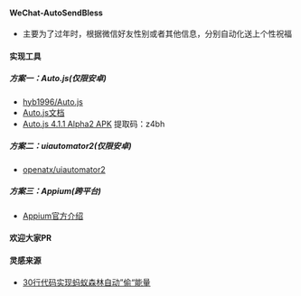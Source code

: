 #### WeChat-AutoSendBless
- 主要为了过年时，根据微信好友性别或者其他信息，分别自动化送上个性祝福

#### 实现工具
##### 方案一：Auto.js(仅限安卓)

- [hyb1996/Auto.js](https://github.com/hyb1996/Auto.js)
- [Auto.js文档](https://hyb1996.github.io/AutoJs-Docs/)
- [Auto.js 4.1.1 Alpha2 APK](https://pan.baidu.com/s/167Vq-2754NIo054PPOdtWg) 提取码：z4bh

##### 方案二：uiautomator2(仅限安卓)

- [openatx/uiautomator2](https://github.com/openatx/uiautomator2)

##### 方案三：Appium(跨平台)

- [Appium官方介绍](http://appium.io/docs/cn/about-appium/intro/)

#### 欢迎大家PR

#### 灵感来源
- [30行代码实现蚂蚁森林自动”偷“能量](https://mp.weixin.qq.com/s/z4rF7XkgQyIh96Ep6XbpIg)

